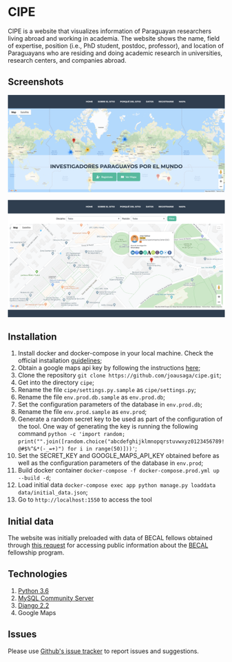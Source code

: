 # CIPE
CIPE is a website that visualizes information of Paraguayan researchers living 
abroad and working in academia. The website shows the name, field of expertise, position 
(i.e., PhD student, postdoc, professor), and location of Paraguayans who are residing and doing 
academic research in universities, research centers, and companies abroad.

## Screenshots

![Screenshot](screenshots/landing.png)

![Screenshot](screenshots/researcher_info.png)

## Installation

1. Install docker and docker-compose in your local machine. Check the official installation [guidelines](https://docs.docker.com/install/); 
2. Obtain a google maps api key by following the instructions [here](https://developers.google.com/maps/documentation/embed/get-api-key);
3. Clone the repository `git clone https://github.com/joausaga/cipe.git`;
4. Get into the directory `cipe`;
4. Rename the file `cipe/settings.py.sample` as `cipe/settings.py`;
5. Rename the file `env.prod.db.sample` as `env.prod.db`;
6. Set the configuration parameters of the database in `env.prod.db`;
7. Rename the file `env.prod.sample` as `env.prod`;
8. Generate a random secret key to be used as part of the configuration of the tool. One way of 
generating the key is running the following command `python -c 'import random; print("".join([random.choice("abcdefghijklmnopqrstuvwxyz0123456789!@#$%^&*(-_=+)") for i in range(50)]))'`;
8. Set the SECRET_KEY and GOOGLE_MAPS_API_KEY obtained before as well as the configuration parameters 
of the database in `env.prod`;
9. Build docker container `docker-compose -f docker-compose.prod.yml up --build -d`;
10. Load initial data `docker-compose exec app python manage.py loaddata data/initial_data.json`;
11. Go to `http://localhost:1550` to access the tool

## Initial data

The website was initially preloaded with data of BECAL fellows obtained through [this request](https://informacionpublica.paraguay.gov.py/portal/#!/ciudadano/solicitud/24586) 
for  accessing public information about the [BECAL](http://www.becal.gov.py/) fellowship program.

## Technologies

1. [Python 3.6](https://www.python.org/downloads/)
2. [MySQL Community Server](https://www.mysql.com/downloads/)
3. [Django 2.2](https://www.djangoproject.com)
4. Google Maps

## Issues

Please use [Github's issue tracker](https://github.com/joausaga/cipe/issues/new) to report issues and 
suggestions.